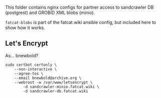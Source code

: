 
This folder contains nginx configs for partner access to sandcrawler DB
(postgrest) and GROBID XML blobs (minio).

`fatcat-blobs` is part of the fatcat.wiki ansible config, but included here to
show how it works.

## Let's Encrypt

As... bnewbold?

    sudo certbot certonly \
        --non-interactive \
        --agree-tos \
        --email bnewbold@archive.org \
        --webroot -w /var/www/letsencrypt \
            -d sandcrawler-minio.fatcat.wiki \
            -d sandcrawler-db.fatcat.wiki
